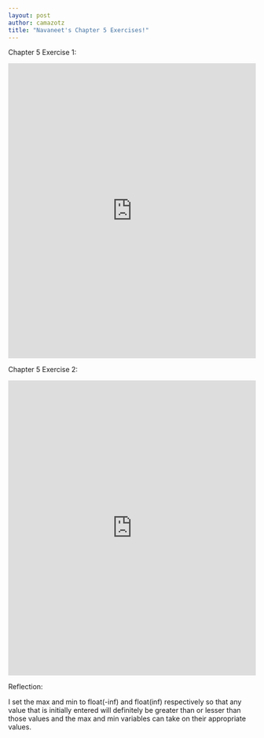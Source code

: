 ```yaml
---
layout: post
author: camazotz
title: "Navaneet's Chapter 5 Exercises!"
---
```


Chapter 5 Exercise 1:

<iframe src="https://trinket.io/embed/python/34792a7e4b" width="100%" height="600" frameborder="0" marginwidth="0" marginheight="0" allowfullscreen></iframe>

Chapter 5 Exercise 2:

<iframe src="https://trinket.io/embed/python/56c04561c9" width="100%" height="600" frameborder="0" marginwidth="0" marginheight="0" allowfullscreen></iframe>

Reflection:

I set the max and min to float(-inf) and float(inf) respectively so that any value that is initially entered will definitely be greater than or lesser than those values and the max and min variables can take on their appropriate values.

